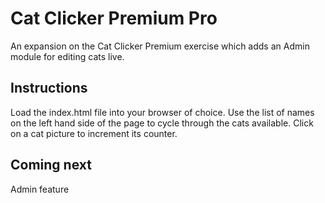 # Cat Clicker Premium Pro
An expansion on the Cat Clicker Premium exercise which adds an Admin module for editing cats live.

## Instructions
Load the index.html file into your browser of choice. Use the list of names on the left hand side of the page to cycle through the cats available. Click on a cat picture to increment its counter.

## Coming next
Admin feature

